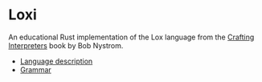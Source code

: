 # Loxi
An educational Rust implementation of the Lox language from the [Crafting Interpreters](https://craftinginterpreters.com/) book by Bob Nystrom.

- [Language description](https://craftinginterpreters.com/the-lox-language.html)
- [Grammar](https://craftinginterpreters.com/appendix-i.html)
